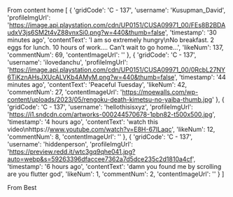 From content home
[
    {
      'gridCode': 'C - 137',
      'username': 'Kusupman_David',
      'profileImgUrl':
          'https://image.api.playstation.com/cdn/UP0151/CUSA09971_00/FEs8B2BDAudxV3js6SM2t4vZ88vnxSi0.png?w=440&thumb=false',
      'timestamp': '30 minutes ago',
      'contentText':
          'I am so extremely hungry\nNo breakfast. 2 eggs for lunch. 10 hours of work.... Can’t wait to go home...',
      'likeNum': 137,
      'commentNum': 69,
      'contentImageUrl': ''
    },
    {
      'gridCode': 'C - 137',
      'username': 'ilovedanchu',
      'profileImgUrl':
          'https://image.api.playstation.com/cdn/UP0151/CUSA09971_00/0RcbL27NY6TiKznAHsJXUcALVKb4AMyM.png?w=440&thumb=false',
      'timestamp': '44 minutes ago',
      'contentText': 'Peaceful Tuesday',
      'likeNum': 42,
      'commentNum': 27,
      'contentImageUrl':
          'https://moewalls.com/wp-content/uploads/2023/05/rengoku-death-kimetsu-no-yaiba-thumb.jpg'
    },
    {
      'gridCode': 'C - 137',
      'username': 'hellothisisxyz',
      'profileImgUrl':
          'https://i1.sndcdn.com/artworks-000244570678-1pbn82-t500x500.jpg',
      'timestamp': '4 hours ago',
      'contentText':
          'watch this video\nhttps://www.youtube.com/watch?v=E8H-67ILaqc',
      'likeNum': 12,
      'commentNum': 8,
      'contentImageUrl': ''
    },
    {
      'gridCode': 'C - 137',
      'username': 'hiddenperson',
      'profileImgUrl':
          'https://preview.redd.it/wtc3gq9qhe041.jpg?auto=webp&s=59263396dfaccee7362a7d5dce235c2d1810a4cf',
      'timestamp': '6 hours ago',
      'contentText': 'damn you found me by scrolling are you flutter god',
      'likeNum': 1,
      'commentNum': 2,
      'contentImageUrl': ''
    }
  ]

From Best

